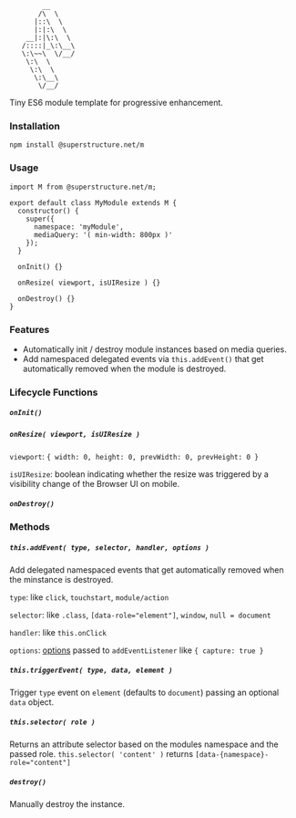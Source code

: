 `````
        __
       /\  \    
      |::\  \   
      |:|:\  \  
    __|:|\:\  \ 
   /::::|_\:\__\
   \:\~~\  \/__/
    \:\  \      
     \:\  \     
      \:\__\    
       \/__/    

`````

Tiny ES6 module template for progressive enhancement.

### Installation

`npm install @superstructure.net/m`


### Usage

`````
import M from @superstructure.net/m;

export default class MyModule extends M {
  constructor() {
    super({
      namespace: 'myModule',
      mediaQuery: '( min-width: 800px )'
    });
  }

  onInit() {}

  onResize( viewport, isUIResize ) {}

  onDestroy() {}
}
`````

### Features

+ Automatically init / destroy module instances based on media queries.
+ Add namespaced delegated events via `this.addEvent()` that get automatically removed when the module is destroyed.

### Lifecycle Functions

##### `onInit()`

##### `onResize( viewport, isUIResize )`
`viewport`: `{ width: 0, height: 0, prevWidth: 0, prevHeight: 0 }`

`isUIResize`: boolean indicating whether the resize was triggered by a visibility change of the Browser UI on mobile.

##### `onDestroy()`

### Methods

##### `this.addEvent( type, selector, handler, options )`
Add delegated namespaced events that get automatically removed when the minstance is destroyed.

`type`: like `click`, `touchstart`, `module/action`

`selector`: like `.class`, `[data-role="element"]`, `window`, `null = document`

`handler`: like `this.onClick`

`options`: [options](https://developer.mozilla.org/en-US/docs/Web/API/EventTarget/addEventListener) passed to `addEventListener` like `{ capture: true }` 

##### `this.triggerEvent( type, data, element )`
Trigger `type` event on `element` (defaults to `document`) passing an optional `data` object.


##### `this.selector( role )`
Returns an attribute selector based on the modules namespace and the passed role. 
`this.selector( 'content' )` returns `[data-{namespace}-role="content"]`

##### `destroy()`
Manually destroy the instance.






